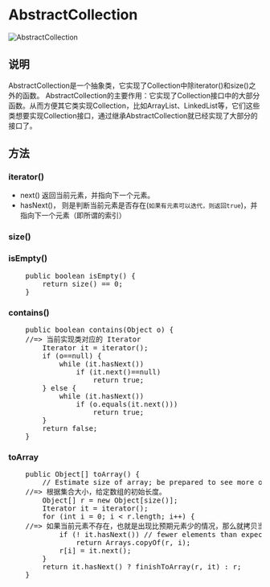 # AbstractCollection #

![AbstractCollection](http://i.imgur.com/By2WpAW.png)

## 说明 ##

AbstractCollection是一个抽象类，它实现了Collection中除iterator()和size()之外的函数。
AbstractCollection的主要作用：它实现了Collection接口中的大部分函数。从而方便其它类实现Collection，比如ArrayList、LinkedList等，它们这些类想要实现Collection接口，通过继承AbstractCollection就已经实现了大部分的接口了。


## 方法 ##

### iterator() ###

- next() 返回当前元素，并指向下一个元素。
- hasNext()， 则是判断当前元素是否存在(`如果有元素可以迭代，则返回true`)，并指向下一个元素（即所谓的索引）


### size() ###

### isEmpty() ###
<pre>
    public boolean isEmpty() {
        return size() == 0;
    }
</pre>

### contains() ###

<pre>
    public boolean contains(Object o) {
	//=> 当前实现类对应的 Iterator
        Iterator<E> it = iterator();
        if (o==null) {
            while (it.hasNext())
                if (it.next()==null)
                    return true;
        } else {
            while (it.hasNext())
                if (o.equals(it.next()))
                    return true;
        }
        return false;
    }
</pre>

### toArray ###

<pre>
    public Object[] toArray() {
        // Estimate size of array; be prepared to see more or fewer elements
	//=> 根据集合大小，给定数组的初始长度。
        Object[] r = new Object[size()];
        Iterator<E> it = iterator();
        for (int i = 0; i < r.length; i++) {
	//=> 如果当前元素不存在，也就是出现比预期元素少的情况，那么就拷贝当前长度的数组返回。
            if (! it.hasNext()) // fewer elements than expected
                return Arrays.copyOf(r, i);
            r[i] = it.next();
        }
        return it.hasNext() ? finishToArray(r, it) : r;
    }
</pre>